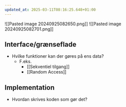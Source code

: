 ```yaml
---
updated_at: 2025-03-11T08:16:25.648+01:00
---
```

![[Pasted image 20240925082650.png]]
![[Pasted image 20240925082701.png]]

## Interface/grænseflade
- Hvilke funktioner kan der gøres på ens data?
	- F.eks.
		- [[Sekventiel tilgang]]
		- [[Random Access]]
## Implementation
- Hvordan skrives koden som gør det?